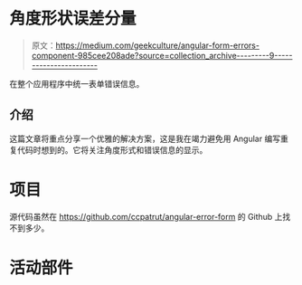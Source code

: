 # 角度形状误差分量

> 原文：<https://medium.com/geekculture/angular-form-errors-component-985cee208ade?source=collection_archive---------9----------------------->

在整个应用程序中统一表单错误信息。

## 介绍

这篇文章将重点分享一个优雅的解决方案，这是我在竭力避免用 Angular 编写重复代码时想到的。它将关注角度形式和错误信息的显示。

# 项目

源代码虽然在 https://github.com/ccpatrut/angular-error-form 的 Github 上找不到多少。

# 活动部件
